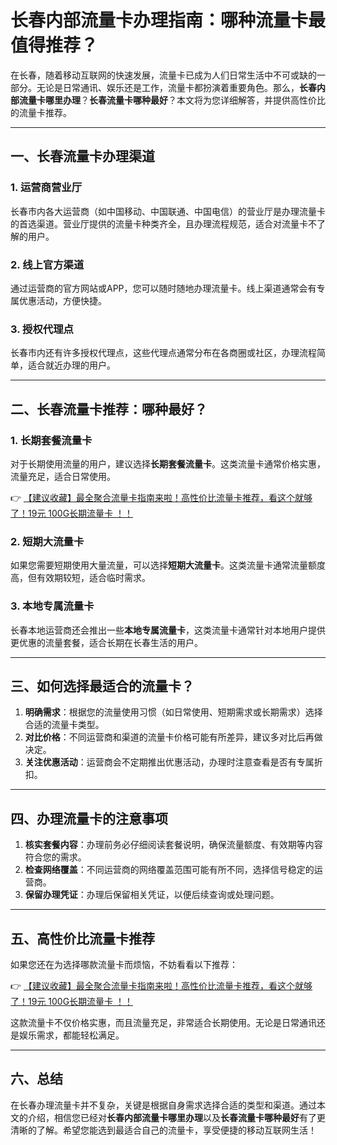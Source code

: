 # 长春内部流量卡办理指南：哪种流量卡最值得推荐？

在长春，随着移动互联网的快速发展，流量卡已成为人们日常生活中不可或缺的一部分。无论是日常通讯、娱乐还是工作，流量卡都扮演着重要角色。那么，**长春内部流量卡哪里办理**？**长春流量卡哪种最好**？本文将为您详细解答，并提供高性价比的流量卡推荐。

---

## 一、长春流量卡办理渠道

### 1. 运营商营业厅
长春市内各大运营商（如中国移动、中国联通、中国电信）的营业厅是办理流量卡的首选渠道。营业厅提供的流量卡种类齐全，且办理流程规范，适合对流量卡不了解的用户。

### 2. 线上官方渠道
通过运营商的官方网站或APP，您可以随时随地办理流量卡。线上渠道通常会有专属优惠活动，方便快捷。

### 3. 授权代理点
长春市内还有许多授权代理点，这些代理点通常分布在各商圈或社区，办理流程简单，适合就近办理的用户。

---

## 二、长春流量卡推荐：哪种最好？

### 1. 长期套餐流量卡
对于长期使用流量的用户，建议选择**长期套餐流量卡**。这类流量卡通常价格实惠，流量充足，适合日常使用。

👉 [【建议收藏】最全聚合流量卡指南来啦！高性价比流量卡推荐，看这个就够了！19元 100G长期流量卡 ！！](https://bit.ly/Liuliangka)

### 2. 短期大流量卡
如果您需要短期使用大量流量，可以选择**短期大流量卡**。这类流量卡通常流量额度高，但有效期较短，适合临时需求。

### 3. 本地专属流量卡
长春本地运营商还会推出一些**本地专属流量卡**，这类流量卡通常针对本地用户提供更优惠的流量套餐，适合长期在长春生活的用户。

---

## 三、如何选择最适合的流量卡？

1. **明确需求**：根据您的流量使用习惯（如日常使用、短期需求或长期需求）选择合适的流量卡类型。
2. **对比价格**：不同运营商和渠道的流量卡价格可能有所差异，建议多对比后再做决定。
3. **关注优惠活动**：运营商会不定期推出优惠活动，办理时注意查看是否有专属折扣。

---

## 四、办理流量卡的注意事项

1. **核实套餐内容**：办理前务必仔细阅读套餐说明，确保流量额度、有效期等内容符合您的需求。
2. **检查网络覆盖**：不同运营商的网络覆盖范围可能有所不同，选择信号稳定的运营商。
3. **保留办理凭证**：办理后保留相关凭证，以便后续查询或处理问题。

---

## 五、高性价比流量卡推荐

如果您还在为选择哪款流量卡而烦恼，不妨看看以下推荐：

👉 [【建议收藏】最全聚合流量卡指南来啦！高性价比流量卡推荐，看这个就够了！19元 100G长期流量卡 ！！](https://bit.ly/Liuliangka)

这款流量卡不仅价格实惠，而且流量充足，非常适合长期使用。无论是日常通讯还是娱乐需求，都能轻松满足。

---

## 六、总结

在长春办理流量卡并不复杂，关键是根据自身需求选择合适的类型和渠道。通过本文的介绍，相信您已经对**长春内部流量卡哪里办理**以及**长春流量卡哪种最好**有了更清晰的了解。希望您能选到最适合自己的流量卡，享受便捷的移动互联网生活！